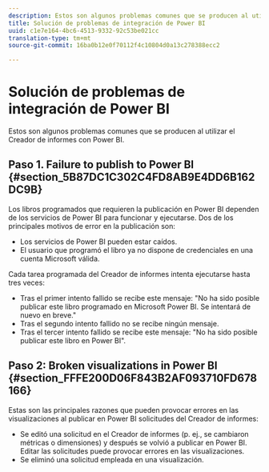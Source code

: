 ```yaml
---
description: Estos son algunos problemas comunes que se producen al utilizar el Creador de informes con Power BI.
title: Solución de problemas de integración de Power BI
uuid: c1e7e164-4bc6-4513-9332-92c53be021cc
translation-type: tm+mt
source-git-commit: 16ba0b12e0f70112f4c10804d0a13c278388ecc2

---
```



# Solución de problemas de integración de Power BI

Estos son algunos problemas comunes que se producen al utilizar el Creador de informes con Power BI.

## Paso 1. Failure to publish to Power BI {#section_5B87DC1C302C4FD8AB9E4DD6B162DC9B}

Los libros programados que requieren la publicación en Power BI dependen de los servicios de Power BI para funcionar y ejecutarse. Dos de los principales motivos de error en la publicación son:

* Los servicios de Power BI pueden estar caídos.
* El usuario que programó el libro ya no dispone de credenciales en una cuenta Microsoft válida.

Cada tarea programada del Creador de informes intenta ejecutarse hasta tres veces:

* Tras el primer intento fallido se recibe este mensaje: "No ha sido posible publicar este libro programado en Microsoft Power BI. Se intentará de nuevo en breve."
* Tras el segundo intento fallido no se recibe ningún mensaje.
* Tras el tercer intento fallido se recibe este mensaje: "No ha sido posible publicar este libro en Power BI".

## Paso 2: Broken visualizations in Power BI {#section_FFFE200D06F843B2AF093710FD678166}

Estas son las principales razones que pueden provocar errores en las visualizaciones al publicar en Power BI solicitudes del Creador de informes:

* Se editó una solicitud en el Creador de informes (p. ej., se cambiaron métricas o dimensiones) y después se volvió a publicar en Power BI. Editar las solicitudes puede provocar errores en las visualizaciones.
* Se eliminó una solicitud empleada en una visualización.

